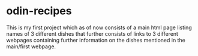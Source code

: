 # odin-recipes
This is my first project which as of now consists of a main html page listing names of 3 different dishes that further consists of links to 3 different webpages containing further information on the dishes mentioned in the main/first webpage. 
